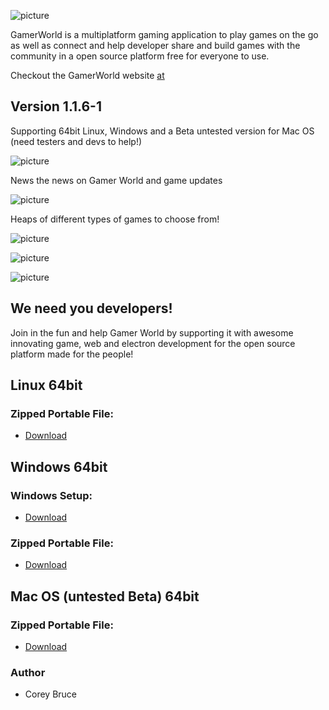 ![picture](https://i.imgur.com/bTkwM0B.png)

GamerWorld is a multiplatform gaming application to play games on the go as well as connect and help developer share and build games with the community in a open source platform free for everyone to use.

Checkout the GamerWorld website [at](https://gamerworld.netlify.com/)

## Version 1.1.6-1

Supporting 64bit Linux, Windows and a Beta untested version for Mac OS (need testers and devs to help!)

![picture](https://gamerworld.netlify.com/images/other/GW-preview2.png)

News the news on Gamer World and game updates

![picture](https://imgur.com/Q5SmHh6.png)

Heaps of different types of games to choose from!

![picture](https://i.imgur.com/BijsMEB.png)

![picture](https://imgur.com/kSxG9Ca.png)

![picture](https://i.imgur.com/7uNbMb8.jpg)

## We need you developers!

Join in the fun and help Gamer World by supporting it with awesome innovating game, web and electron development for the open source platform made for the people!

 ## Linux 64bit

 ### Zipped Portable File:
 - [Download](https://gitlab.com/gamerworld/gw-binaries/raw/Binaries/GamerWorld%20Setup.exe)


 ## Windows 64bit

 ### Windows Setup:
 - [Download](https://gitlab.com/gamerworld/gw-binaries/raw/Binaries/GamerWorld-win32-x64.zip)

 ### Zipped Portable File:
 - [Download](https://gitlab.com/gamerworld/gw-binaries/raw/Binaries/GamerWorld-win32-x64.zip)

 ## Mac OS (untested Beta) 64bit

 ###  Zipped Portable File:
 - [Download](https://gitlab.com/gamerworld/gw-binaries/raw/Binaries/GamerWorld-darwin-x64.zip)



 ### Author
  * Corey Bruce
